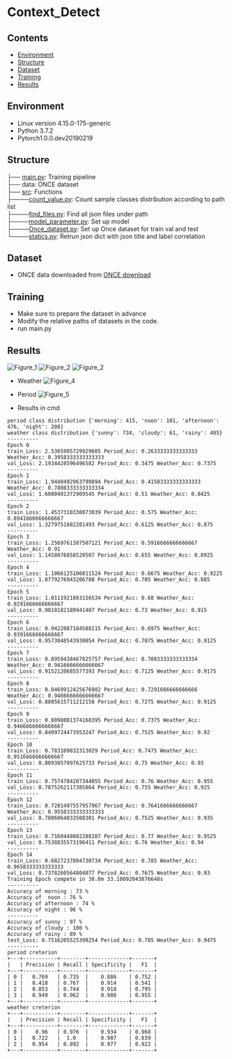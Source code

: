 # Context_Detect

## Contents  
- [Environment](#Environment)  
- [Structure](#Structure)  
- [Dataset](#Dataset)   
- [Training](#Training)
- [Results](#Results) 


## Environment
* Linux version 4.15.0-175-generic
* Python 3.7.2  
* Pytorch1.0.0.dev20190219

## Structure

  ├── [main.py](./main.py): Training pipeline   
  ├── data: ONCE dataset  
  ├── [src](./src): Functions   
  ├────[count_value.py](./src/count_value.py): Count sample classes distribution according to path list    
  ├────[find_files.py](./src/find_files.py): Find all json files under path     
  ├────[model_parameter.py](./src/model_parameter.py): Set up model   
  ├────[Once_dataset.py](./src/Once_dataset.py): Set up Once dataset for train val and test   
  └────[statics.py](./src/statics.py): Retrun json dict with json title and label correlation   

## Dataset
* ONCE data downloaded from [ONCE download](https://once-for-auto-driving.github.io/download.html)

## Training
* Make sure to prepare the dataset in advance
* Modify the relative paths of datasets in the code.
* run main.py


## Results
![Figure_1](./results/Loss.png)
![Figure_2](./results/Period_acc.png)
![Figure_2](./results/Weather_acc.png)
* Weather
![Figure_4](./results/accuracy_0.9475.png)
* Period
![Figure_5](./results/accuracy_0.785.png)


* Results in cmd
```
period class distribution {'morning': 415, 'noon': 101, 'afternoon': 476, 'night': 208}
weather class distribution {'sunny': 734, 'cloudy': 61, 'rainy': 405}
----------
Epoch 0
train_Loss: 2.5365905729929605 Period_Acc: 0.2633333333333333 Weather_Acc: 0.3958333333333333
val_Loss: 2.1934428596496582 Period_Acc: 0.3475 Weather_Acc: 0.7375
----------
Epoch 1
train_Loss: 1.9440492963790894 Period_Acc: 0.41583333333333333 Weather_Acc: 0.7808333333333334
val_Loss: 1.6080401372909545 Period_Acc: 0.51 Weather_Acc: 0.8425
----------
Epoch 2
train_Loss: 1.4537310330073039 Period_Acc: 0.575 Weather_Acc: 0.8941666666666667
val_Loss: 1.3279751682281493 Period_Acc: 0.6125 Weather_Acc: 0.875
----------
Epoch 3
train_Loss: 1.2569761387507121 Period_Acc: 0.5916666666666667 Weather_Acc: 0.91
val_Loss: 1.1458076858520507 Period_Acc: 0.655 Weather_Acc: 0.8925
----------
Epoch 4
train_Loss: 1.1066125106811524 Period_Acc: 0.6675 Weather_Acc: 0.9225
val_Loss: 1.0779276943206788 Period_Acc: 0.705 Weather_Acc: 0.885
----------
Epoch 5
train_Loss: 1.0111921803156534 Period_Acc: 0.68 Weather_Acc: 0.9291666666666667
val_Loss: 0.9810182189941407 Period_Acc: 0.73 Weather_Acc: 0.915
----------
Epoch 6
train_Loss: 0.9422087184588115 Period_Acc: 0.6975 Weather_Acc: 0.9391666666666667
val_Loss: 0.9573048543930054 Period_Acc: 0.7075 Weather_Acc: 0.9125
----------
Epoch 7
train_Loss: 0.8959438467025757 Period_Acc: 0.7083333333333334 Weather_Acc: 0.9416666666666667
val_Loss: 0.9152120685577393 Period_Acc: 0.7125 Weather_Acc: 0.9175
----------
Epoch 8
train_Loss: 0.8469912425676982 Period_Acc: 0.7291666666666666 Weather_Acc: 0.9466666666666667
val_Loss: 0.8805615711212158 Period_Acc: 0.7275 Weather_Acc: 0.9125
----------
Epoch 9
train_Loss: 0.8098081374168395 Period_Acc: 0.7375 Weather_Acc: 0.9466666666666667
val_Loss: 0.8409724473953247 Period_Acc: 0.7525 Weather_Acc: 0.92
----------
Epoch 10
train_Loss: 0.783109032313029 Period_Acc: 0.7475 Weather_Acc: 0.9516666666666667
val_Loss: 0.8093857097625733 Period_Acc: 0.75 Weather_Acc: 0.93
----------
Epoch 11
train_Loss: 0.7574784207344055 Period_Acc: 0.76 Weather_Acc: 0.955
val_Loss: 0.7875262117385864 Period_Acc: 0.755 Weather_Acc: 0.925
----------
Epoch 12
train_Loss: 0.7281497557957967 Period_Acc: 0.7641666666666667 Weather_Acc: 0.9558333333333333
val_Loss: 0.7806064033508301 Period_Acc: 0.7525 Weather_Acc: 0.935
----------
Epoch 13
train_Loss: 0.7160448082288107 Period_Acc: 0.77 Weather_Acc: 0.9525
val_Loss: 0.7538835573196411 Period_Acc: 0.76 Weather_Acc: 0.94
----------
Epoch 14
train_Loss: 0.6827237804730734 Period_Acc: 0.785 Weather_Acc: 0.9658333333333333
val_Loss: 0.7378260564804077 Period_Acc: 0.7675 Weather_Acc: 0.93
Training Epoch compete in 30.0m 33.10092043876648s
----------
Accuracy of morning : 73 %
Accuracy of  noon : 76 %
Accuracy of afternoon : 74 %
Accuracy of night : 96 %
----------
Accuracy of sunny : 97 %
Accuracy of cloudy : 100 %
Accuracy of rainy : 89 %
test_Loss: 0.7516205525398254 Period_Acc: 0.785 Weather_Acc: 0.9475
----------
period creterion
+---+-----------+--------+-------------+-------+
|   | Precision | Recall | Specificity |   F1  |
+---+-----------+--------+-------------+-------+
| 0 |   0.769   | 0.735  |    0.886    | 0.752 |
| 1 |   0.418   | 0.767  |    0.914    | 0.541 |
| 2 |   0.853   | 0.744  |    0.918    | 0.795 |
| 3 |   0.949   | 0.962  |    0.988    | 0.955 |
+---+-----------+--------+-------------+-------+
weather creterion
+---+-----------+--------+-------------+-------+
|   | Precision | Recall | Specificity |   F1  |
+---+-----------+--------+-------------+-------+
| 0 |    0.96   | 0.976  |    0.934    | 0.968 |
| 1 |   0.722   |  1.0   |    0.987    | 0.839 |
| 2 |   0.954   | 0.892  |    0.977    | 0.922 |
+---+-----------+--------+-------------+-------+
```
